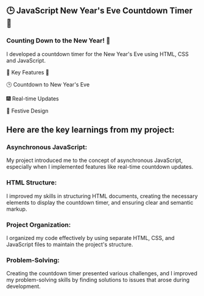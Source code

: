 ## 🕒 JavaScript New Year's Eve Countdown Timer 🎉

### Counting Down to the New Year! 🌟

I developed a countdown timer for the New Year's Eve using HTML, CSS and JavaScript.

🌟 Key Features 🌟

🕒 Countdown to New Year's Eve

🎆 Real-time Updates

🎉 Festive Design

## Here are the key learnings from my project:

### Asynchronous JavaScript: 
My project introduced me to the concept of asynchronous JavaScript, especially when I implemented features like real-time countdown updates.

### HTML Structure: 
I improved my skills in structuring HTML documents, creating the necessary elements to display the countdown timer, and ensuring clear and semantic markup.

### Project Organization: 
I organized my code effectively by using separate HTML, CSS, and JavaScript files to maintain the project's structure.

### Problem-Solving: 
Creating the countdown timer presented various challenges, and I improved my problem-solving skills by finding solutions to issues that arose during development.
